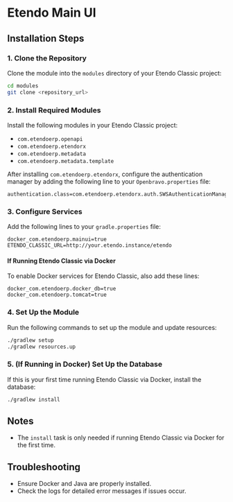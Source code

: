 # Etendo Main UI

## Installation Steps

### 1. Clone the Repository
Clone the module into the `modules` directory of your Etendo Classic project:
```bash
cd modules
git clone <repository_url>
```

### 2. Install Required Modules  
Install the following modules in your Etendo Classic project:

- `com.etendoerp.openapi`  
- `com.etendoerp.etendorx`  
- `com.etendoerp.metadata`  
- `com.etendoerp.metadata.template`  

After installing `com.etendoerp.etendorx`, configure the authentication manager by adding the following line to your `Openbravo.properties` file:

```properties
authentication.class=com.etendoerp.etendorx.auth.SWSAuthenticationManager
```

### 3. Configure Services  
Add the following lines to your `gradle.properties` file:
```properties
docker_com.etendoerp.mainui=true
ETENDO_CLASSIC_URL=http://your.etendo.instance/etendo
```

#### If Running Etendo Classic via Docker
To enable Docker services for Etendo Classic, also add these lines:
```properties
docker_com.etendoerp.docker_db=true
docker_com.etendoerp.tomcat=true
```

### 4. Set Up the Module  
Run the following commands to set up the module and update resources:
```bash
./gradlew setup
./gradlew resources.up
```

### 5. (If Running in Docker) Set Up the Database  
If this is your first time running Etendo Classic via Docker, install the database:
```bash
./gradlew install
```

## Notes  
- The `install` task is only needed if running Etendo Classic via Docker for the first time.

## Troubleshooting  
- Ensure Docker and Java are properly installed.  
- Check the logs for detailed error messages if issues occur.
